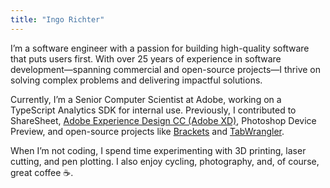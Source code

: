 ```yaml
---
title: "Ingo Richter"
---
```


I’m a software engineer with a passion for building high-quality software that puts users first. With over 25 years of experience in software development—spanning commercial and open-source projects—I thrive on solving complex problems and delivering impactful solutions.

Currently, I’m a Senior Computer Scientist at Adobe, working on a TypeScript Analytics SDK for internal use. Previously, I contributed to ShareSheet, [Adobe Experience Design CC (Adobe XD)](https://www.adobe.com/products/experience-design.html>), Photoshop Device Preview, and open-source projects like [Brackets](https://brackets.io") and [TabWrangler](https://github.com/tabwrangler/tabwrangler).

When I’m not coding, I spend time experimenting with 3D printing, laser cutting, and pen plotting. I also enjoy cycling, photography, and, of course, great coffee ☕️.
